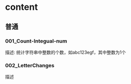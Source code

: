 # content

## 普通
### 001_Count-Integual-num
描述: 统计字符串中整数的个数，如abc123egf，其中整数为1个

### 002_LetterChanges
描述
